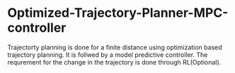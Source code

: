 # Optimized-Trajectory-Planner-MPC-controller
Trajectorty planning is done for a finite distance using optimization based trajectory planning. It is follwed by a model predictive controller. The requrement for the change in the trajectory is done through RL(Optional). 
